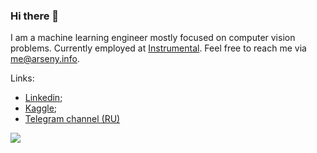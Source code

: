 ### Hi there 👋

I am a machine learning engineer mostly focused on computer vision problems. Currently employed at [Instrumental](https://instrumental.com/).
Feel free to reach me via me@arseny.info. 

Links:
- [Linkedin](https://www.linkedin.com/in/arsenyinfo/);
- [Kaggle](https://www.kaggle.com/arsenyinfo);
- [Telegram channel (RU)](https://t.me/partially_unsupervised)

![](https://hit.yhype.me/github/profile?user_id=4929993)
